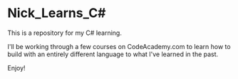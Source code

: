 # Nick_Learns_C# 

This is a repository for my C# learning.

I'll be working through a few courses on CodeAcademy.com to learn how to build with an entirely different language to what I've learned in the past.

Enjoy!
